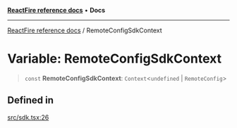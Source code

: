 [**ReactFire reference docs**](../README.md) • **Docs**

***

[ReactFire reference docs](../README.md) / RemoteConfigSdkContext

# Variable: RemoteConfigSdkContext

> `const` **RemoteConfigSdkContext**: `Context`\<`undefined` \| `RemoteConfig`\>

## Defined in

[src/sdk.tsx:26](https://github.com/Synapski/reactfire/blob/main/src/sdk.tsx#L26)
